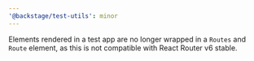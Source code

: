 ```yaml
---
'@backstage/test-utils': minor
---
```


Elements rendered in a test app are no longer wrapped in a `Routes` and `Route` element, as this is not compatible with React Router v6 stable.

